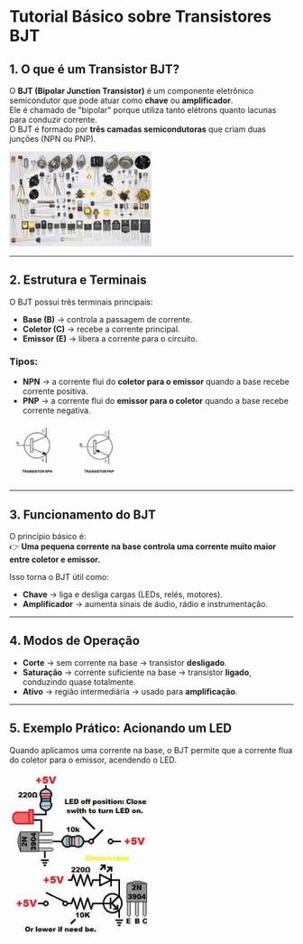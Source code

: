# Tutorial Básico sobre Transistores BJT

## 1. O que é um Transistor BJT?
O **BJT (Bipolar Junction Transistor)** é um componente eletrônico semicondutor que pode atuar como **chave** ou **amplificador**.  
Ele é chamado de "bipolar" porque utiliza tanto elétrons quanto lacunas para conduzir corrente.  
O BJT é formado por **três camadas semicondutoras** que criam duas junções (NPN ou PNP).

<img src="transistor00.jpg" alt="Transistor" width="50%">

---

## 2. Estrutura e Terminais
O BJT possui três terminais principais:

- **Base (B)** → controla a passagem de corrente.  
- **Coletor (C)** → recebe a corrente principal.  
- **Emissor (E)** → libera a corrente para o circuito.

### Tipos:
- **NPN** → a corrente flui do **coletor para o emissor** quando a base recebe corrente positiva.  
- **PNP** → a corrente flui do **emissor para o coletor** quando a base recebe corrente negativa.

<img src="transistor01.jpg" alt="Transistor" width="40%">

---

## 3. Funcionamento do BJT
O princípio básico é:  
👉 **Uma pequena corrente na base controla uma corrente muito maior entre coletor e emissor.**

Isso torna o BJT útil como:
- **Chave** → liga e desliga cargas (LEDs, relés, motores).  
- **Amplificador** → aumenta sinais de áudio, rádio e instrumentação.  

---

## 4. Modos de Operação
- **Corte** → sem corrente na base → transistor **desligado**.  
- **Saturação** → corrente suficiente na base → transistor **ligado**, conduzindo quase totalmente.  
- **Ativo** → região intermediária → usado para **amplificação**.  

---

## 5. Exemplo Prático: Acionando um LED


Quando aplicamos uma corrente na base, o BJT permite que a corrente flua do coletor para o emissor, acendendo o LED.

<img src="transistor03.jpg" alt="Transistor" width="50%">
